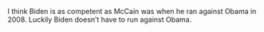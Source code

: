 I think Biden is as competent as McCain was when he ran against Obama in 2008. Luckily Biden doesn’t have to run against Obama.
